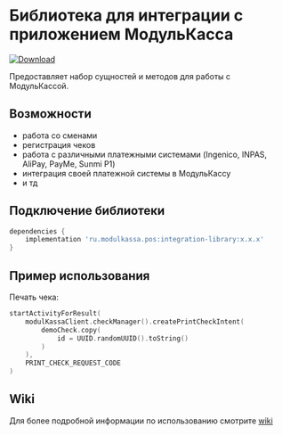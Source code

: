 # Библиотека для интеграции с приложением МодульКасса

[![Download](https://api.bintray.com/packages/modulkassa/public/ru.modulkassa.integration/images/download.svg?version=0.8.0) ](https://bintray.com/modulkassa/public/ru.modulkassa.integration/0.8.0/link)

Предоставляет набор сущностей и методов для работы с МодульКассой.

## Возможности

- работа со сменами
- регистрация чеков
- работа с различными платежными системами (Ingenico, INPAS, AliPay, PayMe, Sunmi P1)
- интеграция своей платежной системы в МодульКассу
- и тд

## Подключение библиотеки

```groovy
dependencies {
    implementation 'ru.modulkassa.pos:integration-library:x.x.x'
}
```

## Пример использования

Печать чека:

```kotlin
startActivityForResult(
    modulKassaClient.checkManager().createPrintCheckIntent(
        demoCheck.copy(
            id = UUID.randomUUID().toString()
        )
    ),
    PRINT_CHECK_REQUEST_CODE
)
```

## Wiki

Для более подробной информации по использованию смотрите [wiki](https://github.com/modulkassa/android-integration-sdk/wiki)